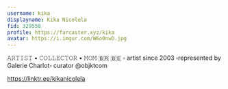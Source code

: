 ```yaml
---
username: kika
displayname: Kika Nicolela
fid: 329558
profile: https://farcaster.xyz/kika
avatar: https://i.imgur.com/W6o0nwD.jpg
---
```

𝙰𝚁𝚃𝙸𝚂𝚃 • 𝙲𝙾𝙻𝙻𝙴𝙲𝚃𝙾𝚁 • 𝙼𝙾𝙼 🇧🇷 🇧🇪 ▫️ artist since 2003 ▫️represented by Galerie Charlot▫️ curator @objktcom  
  
https://linktr.ee/kikanicolela  

